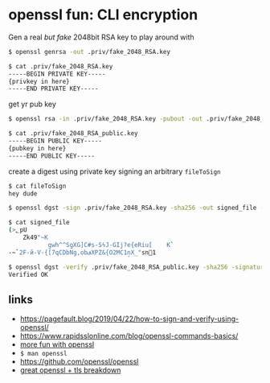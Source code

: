 # openssl fun: CLI encryption 

Gen a real *but fake* 2048bit RSA key to play around with 

``` bash 
$ openssl genrsa -out .priv/fake_2048_RSA.key

$ cat .priv/fake_2048_RSA.key 
-----BEGIN PRIVATE KEY-----
{privkey in here}
-----END PRIVATE KEY-----
```

get yr pub key 

``` bash
$ openssl rsa -in .priv/fake_2048_RSA.key -pubout -out .priv/fake_2048_RSA_public.key 

$ cat .priv/fake_2048_RSA_public.key 
-----BEGIN PUBLIC KEY-----
{pubkey in here}
-----END PUBLIC KEY-----
```

create a digest using private key signing an arbitrary `fileToSign` 

``` bash
$ cat fileToSign 
hey dude

$ openssl dgst -sign .priv/fake_2048_RSA.key -sha256 -out signed_file -binary fileToSign 

$ cat signed_file
(>؂pU
    Zk49"~K
           gwh^^SƍXG]C#s-SϟJ-GIj?e{eRiu[	K`
-~`2F-й-V-{[7qCDbNg,obفXPZ&{O2MC1̘nX_"sֹn󧯯1

$ openssl dgst -verify .priv/fake_2048_RSA_public.key -sha256 -signature signed_file -binary fileToSign 
Verified OK
```

## links 

- https://pagefault.blog/2019/04/22/how-to-sign-and-verify-using-openssl/
- https://www.rapidsslonline.com/blog/openssl-commands-basics/
- [more fun with openssl](https://www.happylittleforkbomb.com/post/fun-with-openssl)
- `$ man openssl`
- https://github.com/openssl/openssl
- [great openssl + tls breakdown](https://opensource.com/article/19/6/cryptography-basics-openssl-part-1)